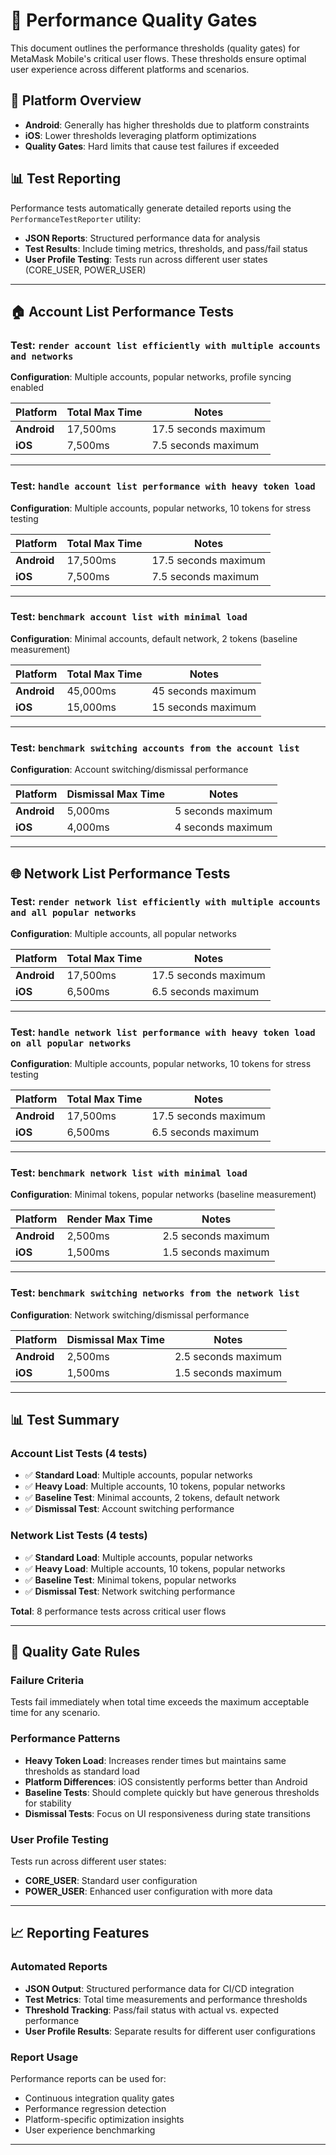 # 🎯 Performance Quality Gates

This document outlines the performance thresholds (quality gates) for MetaMask Mobile's critical user flows. These thresholds ensure optimal user experience across different platforms and scenarios.

## 📱 Platform Overview

- **Android**: Generally has higher thresholds due to platform constraints
- **iOS**: Lower thresholds leveraging platform optimizations
- **Quality Gates**: Hard limits that cause test failures if exceeded

## 📊 Test Reporting

Performance tests automatically generate detailed reports using the `PerformanceTestReporter` utility:
- **JSON Reports**: Structured performance data for analysis
- **Test Results**: Include timing metrics, thresholds, and pass/fail status
- **User Profile Testing**: Tests run across different user states (CORE_USER, POWER_USER)

---

## 🏠 Account List Performance Tests

### Test: `render account list efficiently with multiple accounts and networks`
**Configuration**: Multiple accounts, popular networks, profile syncing enabled

| Platform | Total Max Time | Notes |
|----------|----------------|--------|
| **Android** | 17,500ms | 17.5 seconds maximum |
| **iOS** | 7,500ms | 7.5 seconds maximum |

---

### Test: `handle account list performance with heavy token load`
**Configuration**: Multiple accounts, popular networks, 10 tokens for stress testing

| Platform | Total Max Time | Notes |
|----------|----------------|--------|
| **Android** | 17,500ms | 17.5 seconds maximum |
| **iOS** | 7,500ms | 7.5 seconds maximum |

---

### Test: `benchmark account list with minimal load`
**Configuration**: Minimal accounts, default network, 2 tokens (baseline measurement)

| Platform | Total Max Time | Notes |
|----------|----------------|--------|
| **Android** | 45,000ms | 45 seconds maximum |
| **iOS** | 15,000ms | 15 seconds maximum |

---

### Test: `benchmark switching accounts from the account list`
**Configuration**: Account switching/dismissal performance

| Platform | Dismissal Max Time | Notes |
|----------|-------------------|--------|
| **Android** | 5,000ms | 5 seconds maximum |
| **iOS** | 4,000ms | 4 seconds maximum |

---

## 🌐 Network List Performance Tests

### Test: `render network list efficiently with multiple accounts and all popular networks`
**Configuration**: Multiple accounts, all popular networks

| Platform | Total Max Time | Notes |
|----------|----------------|--------|
| **Android** | 17,500ms | 17.5 seconds maximum |
| **iOS** | 6,500ms | 6.5 seconds maximum |

---

### Test: `handle network list performance with heavy token load on all popular networks`
**Configuration**: Multiple accounts, popular networks, 10 tokens for stress testing

| Platform | Total Max Time | Notes |
|----------|----------------|--------|
| **Android** | 17,500ms | 17.5 seconds maximum |
| **iOS** | 6,500ms | 6.5 seconds maximum |

---

### Test: `benchmark network list with minimal load`
**Configuration**: Minimal tokens, popular networks (baseline measurement)

| Platform | Render Max Time | Notes |
|----------|----------------|--------|
| **Android** | 2,500ms | 2.5 seconds maximum |
| **iOS** | 1,500ms | 1.5 seconds maximum |

---

### Test: `benchmark switching networks from the network list`
**Configuration**: Network switching/dismissal performance

| Platform | Dismissal Max Time | Notes |
|----------|-------------------|--------|
| **Android** | 2,500ms | 2.5 seconds maximum |
| **iOS** | 1,500ms | 1.5 seconds maximum |

---

## 📊 Test Summary

### Account List Tests (4 tests)
- ✅ **Standard Load**: Multiple accounts, popular networks
- ✅ **Heavy Load**: Multiple accounts, 10 tokens, popular networks  
- ✅ **Baseline Test**: Minimal accounts, 2 tokens, default network
- ✅ **Dismissal Test**: Account switching performance

### Network List Tests (4 tests)
- ✅ **Standard Load**: Multiple accounts, popular networks
- ✅ **Heavy Load**: Multiple accounts, 10 tokens, popular networks
- ✅ **Baseline Test**: Minimal tokens, popular networks
- ✅ **Dismissal Test**: Network switching performance

**Total**: 8 performance tests across critical user flows

---

## 🚨 Quality Gate Rules

### Failure Criteria
Tests fail immediately when total time exceeds the maximum acceptable time for any scenario.

### Performance Patterns
- **Heavy Token Load**: Increases render times but maintains same thresholds as standard load
- **Platform Differences**: iOS consistently performs better than Android
- **Baseline Tests**: Should complete quickly but have generous thresholds for stability
- **Dismissal Tests**: Focus on UI responsiveness during state transitions

### User Profile Testing
Tests run across different user states:
- **CORE_USER**: Standard user configuration
- **POWER_USER**: Enhanced user configuration with more data

---

## 📈 Reporting Features

### Automated Reports
- **JSON Output**: Structured performance data for CI/CD integration
- **Test Metrics**: Total time measurements and performance thresholds
- **Threshold Tracking**: Pass/fail status with actual vs. expected performance
- **User Profile Results**: Separate results for different user configurations

### Report Usage
Performance reports can be used for:
- Continuous integration quality gates
- Performance regression detection
- Platform-specific optimization insights
- User experience benchmarking

---
